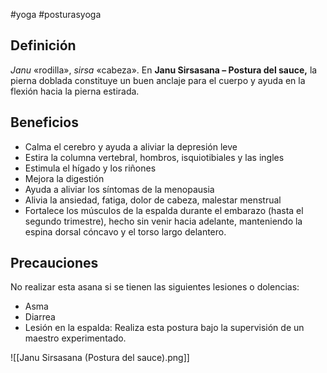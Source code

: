#yoga #posturasyoga

## Definición

_Janu_ «rodilla», _sirsa_ «cabeza». En **Janu Sirsasana – Postura del sauce,** la pierna doblada constituye un buen anclaje para el cuerpo y ayuda en la flexión hacia la pierna estirada.

## Beneficios

-   Calma el cerebro y ayuda a aliviar la depresión leve
-   Estira la columna vertebral, hombros, isquiotibiales y las ingles
-   Estimula el hígado y los riñones
-   Mejora la digestión
-   Ayuda a aliviar los síntomas de la menopausia
-   Alivia la ansiedad, fatiga, dolor de cabeza, malestar menstrual
-   Fortalece los músculos de la espalda durante el embarazo (hasta el segundo trimestre), hecho sin venir hacia adelante, manteniendo la espina dorsal cóncavo y el torso largo delantero.

## Precauciones

No realizar esta asana si se tienen las siguientes lesiones o dolencias:

-   Asma
-   Diarrea
-   Lesión en la espalda: Realiza esta postura bajo la supervisión de un maestro experimentado.

![[Janu Sirsasana (Postura del sauce).png]]